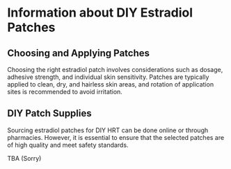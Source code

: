 # Information about DIY Estradiol Patches

## Choosing and Applying Patches

Choosing the right estradiol patch involves considerations such as dosage, adhesive strength, and individual skin sensitivity. Patches are typically applied to clean, dry, and hairless skin areas, and rotation of application sites is recommended to avoid irritation.

## DIY Patch Supplies

Sourcing estradiol patches for DIY HRT can be done online or through pharmacies. However, it is essential to ensure that the selected patches are of high quality and meet safety standards.

TBA (Sorry)
